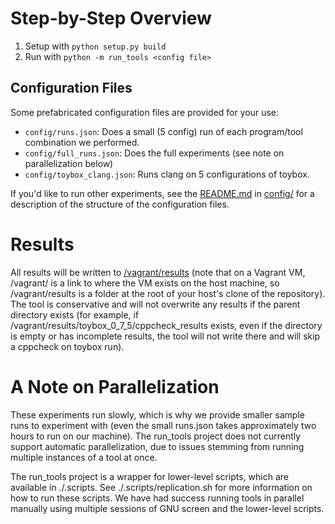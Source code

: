 # Step-by-Step Overview
1. Setup with `python setup.py build`
2. Run with `python -m run_tools <config file>`

## Configuration Files

Some prefabricated configuration files are provided for your use:
- `config/runs.json`: Does a small (5 config) run of each program/tool combination we performed.
- `config/full_runs.json`: Does the full experiments (see note on parallelization below)
- `config/toybox_clang.json`: Runs clang on 5 configurations of toybox.

If you'd like to run other experiments, see the [README.md](config/README.md) in [config/](config) for a description of the structure of the configuration files.

# Results

All results will be written to [/vagrant/results](../../results) (note that on a Vagrant VM, /vagrant/ is a link to where the VM exists on the host machine, so /vagrant/results is a folder at the root of your host's clone of the repository). The tool is conservative and will not overwrite any results if the parent directory exists (for example, if /vagrant/results/toybox_0_7_5/cppcheck_results exists, even if the directory is empty or has incomplete results, the tool will not write there and will skip a cppcheck on toybox run).

# A Note on Parallelization

These experiments run slowly, which is why we provide smaller sample runs to experiment with (even the small runs.json takes approximately two hours to run on our machine). The run_tools project does not currently support automatic parallelization, due to issues stemming from running multiple instances of a tool at once.

The run_tools project is a wrapper for lower-level scripts, which are available in ./.scripts. See ./.scripts/replication.sh for more information on how to run these scripts. We have had success running tools in parallel manually using multiple sessions of GNU screen and the lower-level scripts.
